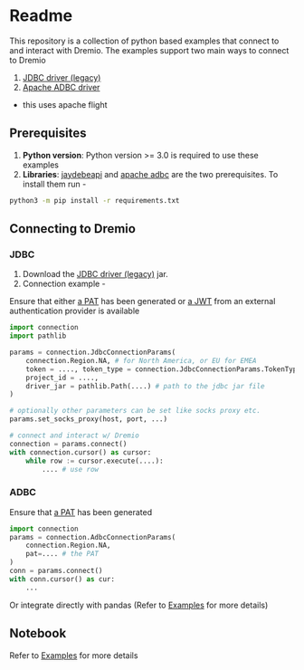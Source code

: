 # Readme

This repository is a collection of python based examples that connect to and interact with Dremio. The examples support two main ways to connect to Dremio

1. [JDBC driver (legacy)](https://docs.dremio.com/cloud/sonar/client-apps/drivers/jdbc/)
2. [Apache ADBC driver](https://arrow.apache.org/adbc/main/faq.html#what-exactly-is-adbc)
  - this uses apache flight

## Prerequisites

1. **Python version**: Python version >= 3.0 is required to use these examples
2. **Libraries**: [jaydebeapi](https://pypi.org/project/JayDeBeApi/) and [apache adbc](https://arrow.apache.org/adbc/main/python/driver_manager.html#installation) are the two prerequisites. To install them run - 

```sh
python3 -m pip install -r requirements.txt
```

## Connecting to Dremio

### JDBC

1. Download the [JDBC driver (legacy)](https://docs.dremio.com/cloud/sonar/client-apps/drivers/jdbc/) jar. 
2. Connection example - 

Ensure that either [a PAT](https://docs.dremio.com/cloud/security/authentication/personal-access-token/#creating-a-token) has been generated or [a JWT](https://docs.dremio.com/cloud/security/app-authentication/external-token/) from an external authentication provider is available

```python
import connection
import pathlib

params = connection.JdbcConnectionParams(
    connection.Region.NA, # for North America, or EU for EMEA
    token = ...., token_type = connection.JdbcConnectionParams.TokenType.PAT, # for PAT
    project_id = ....,
    driver_jar = pathlib.Path(....) # path to the jdbc jar file
)

# optionally other parameters can be set like socks proxy etc.
params.set_socks_proxy(host, port, ...)

# connect and interact w/ Dremio
connection = params.connect()
with connection.cursor() as cursor:
    while row := cursor.execute(....):
        .... # use row
```

### ADBC

Ensure that [a PAT](https://docs.dremio.com/cloud/security/authentication/personal-access-token/#creating-a-token) has been generated

```python
import connection
params = connection.AdbcConnectionParams(
    connection.Region.NA,
    pat=.... # the PAT
)
conn = params.connect()
with conn.cursor() as cur:
    ...
```

Or integrate directly with pandas (Refer to [Examples](ConnectionExamples.ipynb) for more details)

## Notebook

Refer to [Examples](Examples.ipynb) for more details
